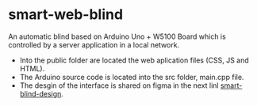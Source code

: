# smart-web-blind
An automatic blind based on Arduino Uno + W5100 Board which is controlled by a server application in a local network.

- Into the public folder are located the web aplication files (CSS, JS and HTML).
- The Arduino source code is located into the src folder, main.cpp file.
- The desgin of the interface is shared on figma in the next linl [smart-blind-design](https://www.figma.com/file/Pml08ONq6TbMCq65bVEBOO/Smart-Blind-Web?type=design&node-id=0%3A1&mode=design&t=QRBGo2KwUPf8aIOj-1).
